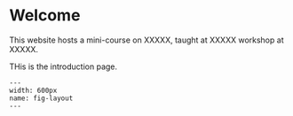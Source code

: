 # Welcome

This website hosts a mini-course on XXXXX, taught at XXXXX workshop at XXXXX.

THis is the introduction page. 

```{figure} ./images/School_logo.png
---
width: 600px
name: fig-layout
---
```
